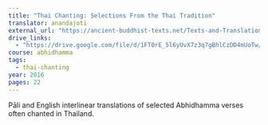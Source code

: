 ```yaml
---
title: "Thai Chanting: Selections From the Thai Tradition"
translator: anandajoti
external_url: "https://ancient-buddhist-texts.net/Texts-and-Translations/Thai-Chanting/"
drive_links:
  - "https://drive.google.com/file/d/1FT0rE_5l6yUvX7z3q7gBhlCzDD4mUoTw/view?usp=sharing"
course: abhidhamma
tags:
  - thai-chanting
year: 2016
pages: 22
---
```


Pāli and English interlinear translations of selected Abhidhamma verses often chanted in Thailand.
